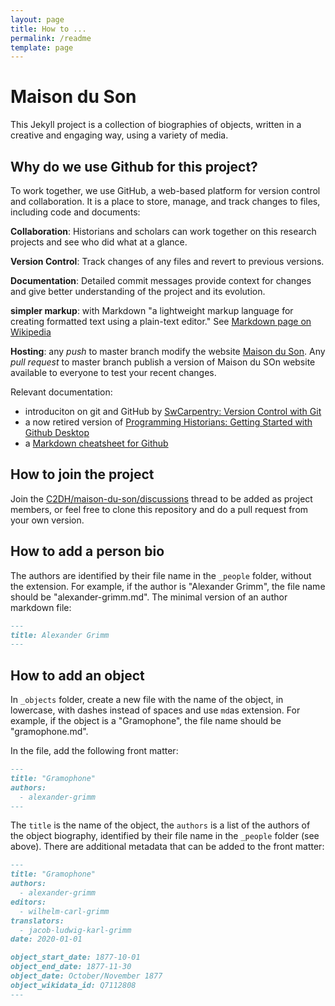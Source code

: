 ```yaml
---
layout: page
title: How to ...
permalink: /readme
template: page
---
```


# Maison du Son

<!-- more -->

This Jekyll project is a collection of biographies of objects, written in a creative and engaging way, using a variety of media.


## Why do we use Github for this project?

To work together, we use GitHub, a web-based platform for version control and collaboration. It is a place to store, manage, and track changes to files, including code and documents:

**Collaboration**: Historians and scholars can work together on this research projects and see who did what at a glance.

**Version Control**: Track changes of any files and revert to previous versions.

**Documentation**: Detailed commit messages provide context for changes and give better understanding of the project and its evolution.

**simpler markup**: with Markdown "a lightweight markup language for creating formatted text using a plain-text editor." See [Markdown page on Wikipedia](https://en.wikipedia.org/wiki/Markdown)

**Hosting**: any _push_ to master branch modify the website [Maison du Son](https://maison-du-son.netlify.app). Any _pull request_ to master branch publish a version of Maison du SOn website available to everyone to test your recent changes.

Relevant documentation:
- introduciton on git and GitHub by [SwCarpentry: Version Control with Git](https://swcarpentry.github.io/git-novice/) 
- a now retired version of [Programming Historians: Getting Started with Github Desktop](https://programminghistorian.org/en/lessons/retired/getting-started-with-github-desktop)
- a [Markdown cheatsheet for Github](https://docs.github.com/en/get-started/writing-on-github/getting-started-with-writing-and-formatting-on-github/basic-writing-and-formatting-syntax)

## How to join the project
Join the [C2DH/maison-du-son/discussions](https://github.com/C2DH/maison-du-son/discussions) thread to be added as project members, or feel free to clone this repository and do a pull request from your own version.

## How to add a person bio
The authors are identified by their file name in the `_people` folder, without the extension. For example, if the author is "Alexander Grimm", the file name should be "alexander-grimm.md".
The minimal version of an author markdown file:

```md
---
title: Alexander Grimm
---
```


## How to add an object
In `_objects` folder, create a new file with the name of the object, in lowercase, with dashes instead of spaces and use `md`as extension. For example, if the object is a "Gramophone", the file name should be "gramophone.md".

In the file, add the following front matter:

```md
---
title: "Gramophone"
authors:
  - alexander-grimm
---
```

The `title` is the name of the object, the `authors` is a list of the authors of the object biography, identified by their file name in the `_people` folder (see above).
There are additional metadata that can be added to the front matter:

```md
---
title: "Gramophone"
authors:
  - alexander-grimm
editors:
  - wilhelm-carl-grimm
translators:
  - jacob-ludwig-karl-grimm
date: 2020-01-01

object_start_date: 1877-10-01
object_end_date: 1877-11-30
object_date: October/November 1877
object_wikidata_id: Q7112808
---
```


